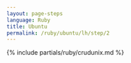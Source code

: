 ```yaml
---
layout: page-steps
language: Ruby
title: Ubuntu
permalink: /ruby/ubuntu/lh/step/2
---
```


{% include partials/ruby/crudunix.md %}
